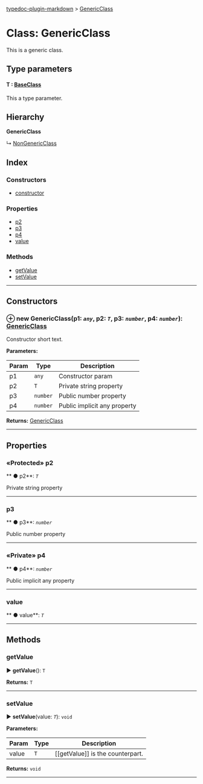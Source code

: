 [typedoc-plugin-markdown](../index.md) > [GenericClass](../classes/genericclass.md)



# Class: GenericClass


This is a generic class.

## Type parameters
#### T :  [BaseClass](baseclass.md)

This a type parameter.


## Hierarchy

**GenericClass**

↳  [NonGenericClass](nongenericclass.md)








## Index

### Constructors

* [constructor](genericclass.md#markdown-header-constructor)


### Properties

* [p2](genericclass.md#markdown-header-protected-p2)
* [p3](genericclass.md#markdown-header-p3)
* [p4](genericclass.md#markdown-header-private-p4)
* [value](genericclass.md#markdown-header-value)


### Methods

* [getValue](genericclass.md#markdown-header-getvalue)
* [setValue](genericclass.md#markdown-header-setvalue)



---
## Constructors



### ⊕ **new GenericClass**(p1: *`any`*, p2: *`T`*, p3: *`number`*, p4: *`number`*): [GenericClass](genericclass.md)






Constructor short text.


**Parameters:**

| Param  | Type                | Description  |
| ------ | ------------------- | ------------ |
| p1 | `any` | Constructor param |
| p2 | `T` | Private string property |
| p3 | `number` | Public number property |
| p4 | `number` | Public implicit any property |





**Returns:** [GenericClass](genericclass.md)

---


## Properties


### «Protected» p2

** ●  p2**:  *`T`* 




Private string property




___



###  p3

** ●  p3**:  *`number`* 




Public number property




___



### «Private» p4

** ●  p4**:  *`number`* 




Public implicit any property





___



###  value

** ●  value**:  *`T`* 






___


## Methods


###  getValue

► **getValue**(): `T`









**Returns:** `T`





___



###  setValue

► **setValue**(value: *`T`*): `void`








**Parameters:**

| Param  | Type                | Description  |
| ------ | ------------------- | ------------ |
| value | `T` | [[getValue]] is the counterpart. |





**Returns:** `void`





___


